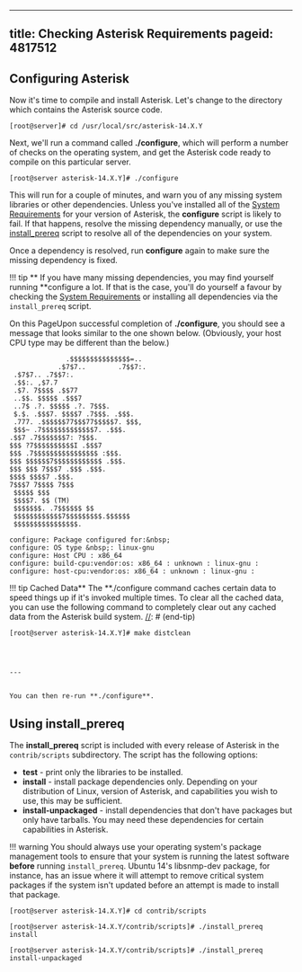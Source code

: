  ---
title: Checking Asterisk Requirements
pageid: 4817512
---

## Configuring Asterisk

Now it's time to compile and install Asterisk. Let's change to the directory which contains the Asterisk source code.

```
[root@server]# cd /usr/local/src/asterisk-14.X.Y

```

Next, we'll run a command called **./configure**, which will perform a number of checks on the operating system, and get the Asterisk code ready to compile on this particular server.

```
[root@server asterisk-14.X.Y]# ./configure

```

This will run for a couple of minutes, and warn you of any missing system libraries or other dependencies. Unless you've installed all of the [System Requirements](/Operation/System-Requirements) for your version of Asterisk, the **configure** script is likely to fail. If that happens, resolve the missing dependency manually, or use the [install_prereq](#using-install_prereq) script to resolve all of the dependencies on your system.

Once a dependency is resolved, run **configure** again to make sure the missing dependency is fixed.


!!! tip **  If you have many missing dependencies, you may find yourself running **configure
    a lot. If that is the case, you'll do yourself a favour by checking the [System Requirements](/Operation/System-Requirements) or installing all dependencies via the `install_prereq` script.

      
[//]: # (end-tip)


On this PageUpon successful completion of **./configure**, you should see a message that looks similar to the one shown below. (Obviously, your host CPU type may be different than the below.)

```
              .$$$$$$$$$$$$$$$=..     
            .$7$7..        .7$$7:.   
 .$7$7.. .7$$7:.
 .$$:. ,$7.7
 .$7. 7$$$$ .$$77
 ..$$. $$$$$ .$$$7
 ..7$ .?. $$$$$ .?. 7$$$.
 $.$. .$$$7. $$$$7 .7$$$. .$$$.
 .777. .$$$$$$77$$$77$$$$$7. $$$,
 $$$~ .7$$$$$$$$$$$$$7. .$$$.
.$$7 .7$$$$$$$7: ?$$$.
$$$ ?7$$$$$$$$$$I .$$$7
$$$ .7$$$$$$$$$$$$$$$$ :$$$.
$$$ $$$$$$7$$$$$$$$$$$$ .$$$.
$$$ $$$ 7$$$7 .$$$ .$$$.
$$$$ $$$$7 .$$$.
7$$$7 7$$$$ 7$$$
 $$$$$ $$$
 $$$$7. $$ (TM)
 $$$$$$$. .7$$$$$$ $$
 $$$$$$$$$$$$7$$$$$$$$$.$$$$$$
 $$$$$$$$$$$$$$$$.

configure: Package configured for:&nbsp;
configure: OS type &nbsp;: linux-gnu
configure: Host CPU : x86_64
configure: build-cpu:vendor:os: x86_64 : unknown : linux-gnu :
configure: host-cpu:vendor:os: x86_64 : unknown : linux-gnu :

```



!!! tip Cached Data** The **./configure
    command caches certain data to speed things up if it's invoked multiple times. To clear all the cached data, you can use the following command to completely clear out any cached data from the Asterisk build system.
[//]: # (end-tip)


  
  

```
[root@server asterisk-14.X.Y]# make distclean
  



---


You can then re-run **./configure**.

```


## Using install_prereq

The **install_prereq** script is included with every release of Asterisk in the `contrib/scripts` subdirectory. The script has the following options:

* **test** - print only the libraries to be installed.
* **install** - install package dependencies only. Depending on your distribution of Linux, version of Asterisk, and capabilities you wish to use, this may be sufficient.
* **install-unpackaged** - install dependencies that don't have packages but only have tarballs. You may need these dependencies for certain capabilities in Asterisk.




!!! warning 
    You should always use your operating system's package management tools to ensure that your system is running the latest software **before** running `install_prereq`. Ubuntu 14's libsnmp-dev package, for instance, has an issue where it will attempt to remove critical system packages if the system isn't updated before an attempt is made to install that package.

      
[//]: # (end-warning)

```
[root@server asterisk-14.X.Y]# cd contrib/scripts

[root@server asterisk-14.X.Y/contrib/scripts]# ./install_prereq install

[root@server asterisk-14.X.Y/contrib/scripts]# ./install_prereq install-unpackaged

```

